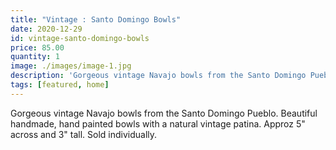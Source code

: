 ```yaml
---
title: "Vintage : Santo Domingo Bowls"
date: 2020-12-29
id: vintage-santo-domingo-bowls
price: 85.00
quantity: 1
image: ./images/image-1.jpg
description: 'Gorgeous vintage Navajo bowls from the Santo Domingo Pueblo. Beautiful handmade, hand painted bowls with a natural vintage patina. Approz 5" across and 3" tall.  Sold individually.'
tags: [featured, home]
---
```


Gorgeous vintage Navajo bowls from the Santo Domingo Pueblo. Beautiful handmade, hand painted bowls with a natural vintage patina. Approz 5" across and 3" tall. Sold individually.
